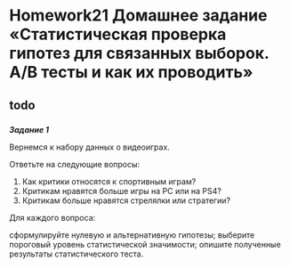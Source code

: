 # Homework21 Домашнее задание «Статистическая проверка гипотез для связанных выборок. A/B тесты и как их проводить»
## todo

### 

***Задание 1***

Вернемся к набору данных о видеоиграх.

Ответьте на следующие вопросы:

1) Как критики относятся к спортивным играм?
2) Критикам нравятся больше игры на PC или на PS4?
3) Критикам больше нравятся стрелялки или стратегии?

Для каждого вопроса:

сформулируйте нулевую и альтернативную гипотезы;
выберите пороговый уровень статистической значимости;
опишите полученные результаты статистического теста.